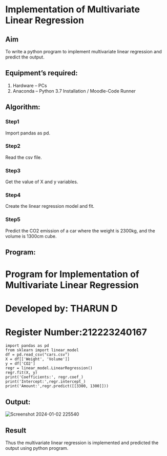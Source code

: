 # Implementation of Multivariate Linear Regression
## Aim
To write a python program to implement multivariate linear regression and predict the output.
## Equipment’s required:
1.	Hardware – PCs
2.	Anaconda – Python 3.7 Installation / Moodle-Code Runner
## Algorithm:
### Step1
Import pandas as pd.

### Step2
Read the csv file.

### Step3
Get the value of X and y variables.

### Step4
Create the linear regression model and fit.

### Step5
Predict the CO2 emission of a car where the weight is 2300kg, and the volume is 1300cm cube.

## Program:
# Program for Implementation of Multivariate Linear Regression
# Developed by: THARUN D
# Register Number:212223240167
~~~
import pandas as pd
from sklearn import linear_model
df = pd.read_csv("cars.csv")
X = df[['Weight', 'Volume']]
y = df['CO2']
regr = linear_model.LinearRegression()
regr.fit(X, y)
print('Coefficients:', regr.coef_)
print('Intercept:',regr.intercept_)
print('Amount:',regr.predict([[3300, 1300]]))
~~~
## Output:
![Screenshot 2024-01-02 225540](https://github.com/etjabajasphin/Multivariate-Linear-Regression/assets/144871537/f02e155a-7bc3-42dd-a6aa-4da27bb2e2d5)

## Result
Thus the multivariate linear regression is implemented and predicted the output using python program.
